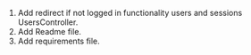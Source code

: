 1. Add redirect if not logged in functionality users and sessions UsersController.
2. Add Readme file.
3. Add requirements file.
